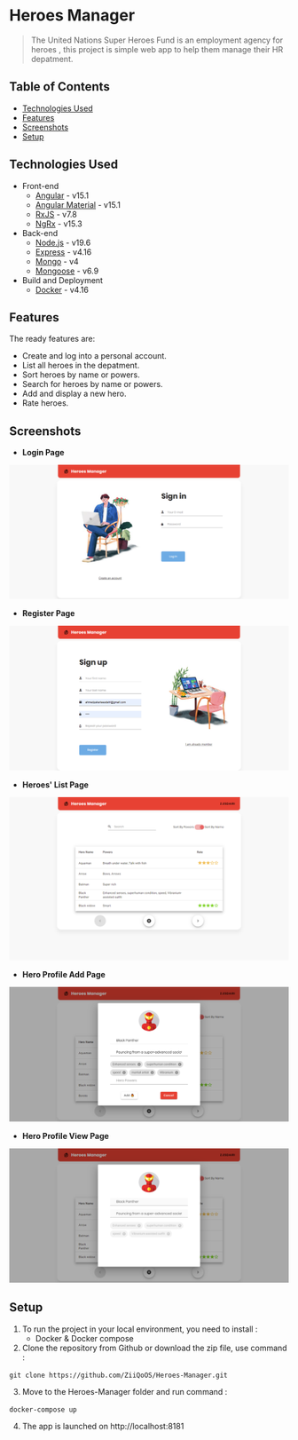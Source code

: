 # Heroes Manager
> The United Nations Super Heroes Fund is an employment agency for heroes , this project is simple web app to help them manage their HR depatment.

## Table of Contents
* [Technologies Used](#technologies-used)
* [Features](#features)
* [Screenshots](#screenshots)
* [Setup](#setup)


## Technologies Used
- Front-end
  - [Angular](https://angular.io/) - v15.1
  - [Angular Material](https://material.angular.io/) - v15.1
  - [RxJS](https://rxjs.dev/) - v7.8
  - [NgRx](https://ngrx.io/) - v15.3
- Back-end
  - [Node.js](https://nodejs.org/) - v19.6
  - [Express](https://expressjs.com/) - v4.16
  - [Mongo](https://www.mongodb.com/) - v4
  - [Mongoose](https://expressjs.com/) - v6.9
- Build and Deployment
  - [Docker](https://www.docker.com/) - v4.16

## Features
The ready features are:
- Create and log into a personal account.
- List all heroes in the depatment.
- Sort heroes by name or powers.
- Search for heroes by name or powers.
- Add and display a new hero.
- Rate heroes.
## Screenshots
- **Login Page**

![Example screenshot](./screenshots/User%20Login.png)
- **Register Page**

![Example screenshot](./screenshots/User%20Register.png)
- **Heroes' List Page**

![Example screenshot](./screenshots/Hero%20List.png)

- **Hero Profile Add Page**  

![Example screenshot](./screenshots/Hero%20Add.png)

- **Hero Profile View Page**

![Example screenshot](./screenshots/Hero%20View.png)
## Setup
1. To run the project in your local environment, you need to install :
    - Docker & Docker compose
2. Clone the repository from Github or download the zip file, use command : 

`git clone https://github.com/ZiiQoOS/Heroes-Manager.git`


3. Move to the Heroes-Manager folder and run command : 

`docker-compose up`

4. The app is launched on http://localhost:8181